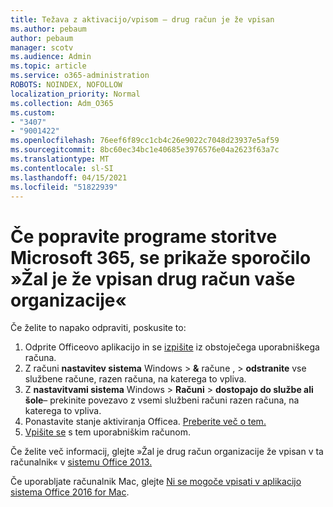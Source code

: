 ```yaml
---
title: Težava z aktivacijo/vpisom – drug račun je že vpisan
ms.author: pebaum
author: pebaum
manager: scotv
ms.audience: Admin
ms.topic: article
ms.service: o365-administration
ROBOTS: NOINDEX, NOFOLLOW
localization_priority: Normal
ms.collection: Adm_O365
ms.custom:
- "3407"
- "9001422"
ms.openlocfilehash: 76eef6f89cc1cb4c26e9022c7048d23937e5af59
ms.sourcegitcommit: 8bc60ec34bc1e40685e3976576e04a2623f63a7c
ms.translationtype: MT
ms.contentlocale: sl-SI
ms.lasthandoff: 04/15/2021
ms.locfileid: "51822939"
---
```

# <a name="fixing-the-microsoft-365-apps-sorry-another-account-from-your-organization-is-already-signed-in-message"></a>Če popravite programe storitve Microsoft 365, se prikaže sporočilo »Žal je že vpisan drug račun vaše organizacije«

Če želite to napako odpraviti, poskusite to:

1. Odprite Officeovo aplikacijo in se [izpišite](https://support.office.com/article/5a20dc11-47e9-4b6f-945d-478cb6d92071) iz obstoječega uporabniškega računa.   
2. Z računi **nastavitev sistema** Windows  >  **&** račune ,  >  **odstranite** vse službene račune, razen računa, na katerega to vpliva. 
3. Z **nastavitvami sistema** Windows  >  **Računi**  >  **dostopajo do službe ali šole**– prekinite povezavo z vsemi službeni računi razen računa, na katerega to vpliva. 
4. Ponastavite stanje aktiviranja Officea. [Preberite več o tem.](https://docs.microsoft.com/office365/troubleshoot/activation/reset-office-365-proplus-activation-state
)
5. [Vpišite se](https://support.office.com/article/628ea040-f265-49de-b986-be09c3ebf8a9) s tem uporabniškim računom. 

Če želite več informacij, glejte »Žal je drug račun organizacije že vpisan v ta računalnik« v [sistemu Office 2013.](https://docs.microsoft.com/office/troubleshoot/error-messages/another-account-already-signed-in)

Če uporabljate računalnik Mac, glejte [Ni se mogoče vpisati v aplikacijo sistema Office 2016 for Mac](https://docs.microsoft.com/office365/troubleshoot/authentication/sign-in-to-office-2016-for-mac-fail).